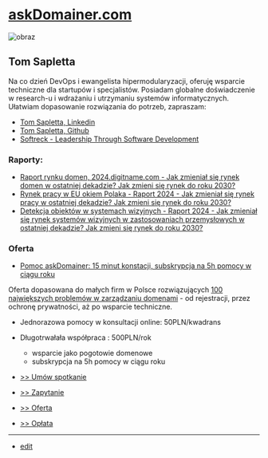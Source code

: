 # [askDomainer.com](https://www.askdomainer.com/)


![obraz](https://github.com/tom-sapletta-com/rynek-pracy-2030-eu/assets/5669657/24abdad9-5aff-4834-95a0-d7215cc6e0bc)

## Tom Sapletta

Na co dzień DevOps i ewangelista hipermodularyzacji, oferuję wsparcie techniczne dla startupów i specjalistów.
Posiadam globalne doświadczenie w research-u i wdrażaniu i utrzymaniu systemów informatycznych. 
Ułatwiam dopasowanie rozwiązania do potrzeb, zapraszam:

+ [Tom Sapletta, Linkedin](https://www.linkedin.com/in/tom-sapletta-com)
+ [Tom Sapletta, Github](https://github.com/tom-sapletta-com)
+ [Softreck - Leadership Through Software Development](https://softreck.com/)


### Raporty:

+ [Raport rynku domen, 2024.digitname.com - Jak zmieniał się rynek domen w ostatniej dekadzie? Jak zmieni się rynek do roku 2030?](https://2024.digitname.com/)
+ [Rynek pracy w EU okiem Polaka - Raport 2024 - Jak zmieniał się rynek pracy w ostatniej dekadzie? Jak zmieni się rynek do roku 2030?](https://2024.teleworking.info/)
+ [Detekcja obiektów w systemach wizyjnych - Raport 2024 - Jak zmieniał się rynek systemów wizyjnych w zastosowaniach przemysłowych w ostatniej dekadzie? Jak zmieni się rynek do roku 2030?](https://2024.teleoperator.info/)


### Oferta

+ [Pomoc askDomainer: 15 minut konstacji, subskrypcja na 5h pomocy w ciągu roku](https://oferta.askdomainer.com/)

Oferta dopasowana do małych firm w Polsce rozwiązujących [100 największych problemów w zarządzaniu domenami](http://100.askdomainer.com) - od rejestracji, przez ochronę prywatności, aż po wsparcie techniczne.
+ Jednorazowa pomocy w konsultacji online: 50PLN/kwadrans
+ Długotrwałała współpraca : 500PLN/rok
  + wsparcie jako pogotowie domenowe
  + subskrypcja na 5h pomocy w ciągu roku
 
+ [ >> Umów spotkanie](http://termin.askDomainer.com)
+ [ >> Zapytanie](http://contact.askDomainer.com)
+ [ >> Oferta](http://order.askDomainer.com)
+ [ >> Opłata](http://pay.askDomainer.com)

---

+ [edit](https://github.com/askdomainer/www/edit/main/README.md)
